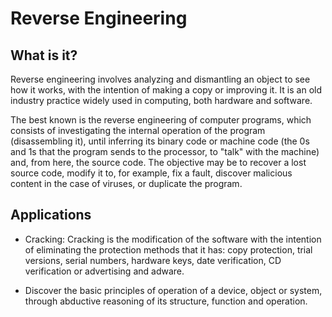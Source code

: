 # Reverse Engineering #

## What is it? ##

Reverse engineering involves analyzing and dismantling an object to see how it works, with the intention of making a copy or improving it. It is an old industry practice widely used in computing, both hardware and software.

The best known is the reverse engineering of computer programs, which consists of investigating the internal operation of the program (disassembling it), until inferring its binary code or machine code (the 0s and 1s that the program sends to the processor, to "talk" with the machine) and, from here, the source code. The objective may be to recover a lost source code, modify it to, for example, fix a fault, discover malicious content in the case of viruses, or duplicate the program.

## Applications ##

- Cracking: Cracking is the modification of the software with the intention of eliminating the protection methods that it has: copy protection, trial versions, serial numbers, hardware keys, date verification, CD verification or advertising and adware.

- Discover the basic principles of operation of a device, object or system, through abductive reasoning of its structure, function and operation.